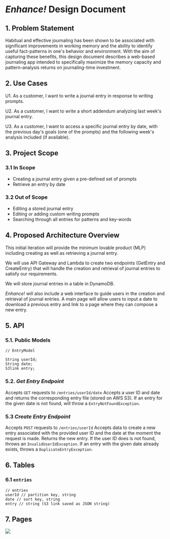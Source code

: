 # *Enhance!* Design Document

## 1. Problem Statement

Habitual and effective journaling has been shown to be associated with significant
improvements in working memory and the ability to identify useful fact-patterns
in one's behavior and environment. With the aim of capturing these benefits, this 
design document describes a web-based journaling app intended to specifically maximize 
the memory capacity and pattern-analysis returns on journaling-time investment.

## 2. Use Cases

U1. As a customer, I want to write a journal entry in response to writing prompts. 

U2. As a customer, I want to write a short addendum analyzing last week's journal entry. 

U3. As a customer, I want to access a specific journal entry by date, with the previous day's goals 
(one of the prompts) and the following week's analysis included (if available).

## 3. Project Scope

### 3.1 In Scope
- Creating a journal entry given a pre-defined set of prompts
- Retrieve an entry by date

### 3.2 Out of Scope
- Editing a stored journal entry
- Editing or adding custom writing prompts
- Searching through all entries for patterns and key-words

## 4. Proposed Architecture Overview

This initial iteration will provide the minimum lovable product (MLP) including creating as well as retrieving a journal entry.

We will use API Gateway and Lambda to create two endpoints (GetEntry and CreateEntry) that will handle the creation and retrieval of journal entries to satisfy our requirements.

We will store journal entries in a table in DynamoDB.

*Enhance!* will also include a web interface to guide users in the creation and retrieval of journal entries. 
A main page will allow users to input a date to download a previous entry and link to a page where they can compose a new entry.

## 5. API

### 5.1. Public Models

```
// EntryModel

String userId;
String date;
S3link entry;
```

### 5.2. *Get Entry Endpoint*

Accepts `GET` requests to `/entries/userId/date`
Accepts a user ID and date and returns the corresponding entry file (stored on AWS S3).
If an entry for the given date is not found, will throw a `EntryNotFoundException`.

### 5.3 *Create Entry Endpoint*
Accepts `POST` requests to `/entries/userId`
Accepts data to create a new entry associated with the provided user ID and the date at the moment the request is made. 
Returns the new entry. If the user ID does is not found, throws an `InvalidUserIdException`. If an entry with the given date already exists,
throws a `DuplicateEntryException`.


## 6. Tables

### 6.1 `entries`
```
// entries
userId // partition key, string
date // sort key, string
entry // string (S3 link saved as JSON string)
```

## 7. Pages

![](/home/alessandro/Downloads/pageOverview.png)

